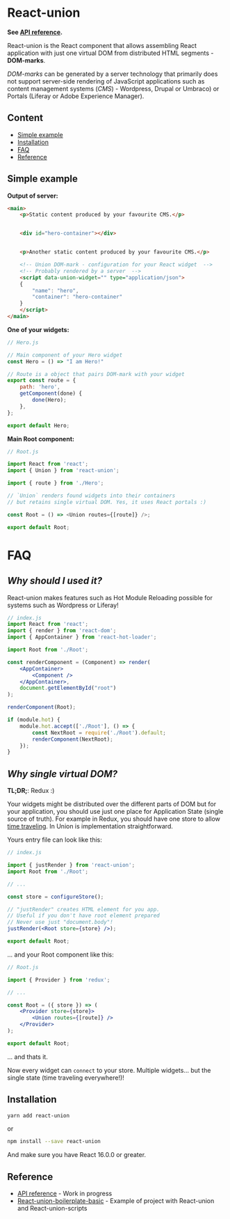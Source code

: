 # React-union

**See [API reference](https://github.com/lundegaard/react-union/blob/master/packages/react-union/API.md).**

React-union is the React component that allows assembling React application with just one virtual DOM from distributed HTML segments - **DOM-marks**.

_DOM-marks_ can be generated by a server technology that primarily does not support server-side rendering of JavaScript applications such as content management systems (_CMS_) - Wordpress, Drupal or Umbraco) or Portals (Liferay or Adobe Experience Manager).

## Content

* [Simple example](#simple-example)
* [Installation](#installation)
* [FAQ](#faq)
* [Reference](#reference)

## Simple example

**Output of server:**

```html
<main>
	<p>Static content produced by your favourite CMS.</p>


	<div id="hero-container"></div>


	<p>Another static content produced by your favourite CMS.</p>

	<!-- Union DOM-mark - configuration for your React widget  -->
	<!-- Probably rendered by a server  -->
	<script data-union-widget="" type="application/json">
	{
		"name": "hero",
		"container": "hero-container"
	}
	</script>
</main>
```

**One of your widgets:**

```js
// Hero.js

// Main component of your Hero widget
const Hero = () => "I am Hero!"

// Route is a object that pairs DOM-mark with your widget
export const route = {
	path: 'hero',
	getComponent(done) {
		done(Hero);
	},
};

export default Hero;
```

**Main Root component:**

```js
// Root.js

import React from 'react';
import { Union } from 'react-union';

import { route } from './Hero';

// `Union` renders found widgets into their containers
// but retains single virtual DOM. Yes, it uses React portals :)

const Root = () => <Union routes={[route]} />;

export default Root;
```

# FAQ

## _Why should I used it?_

React-union makes features such as Hot Module Reloading possible for systems such as Wordpress or Liferay!

```jsx
// index.js
import React from 'react';
import { render } from 'react-dom';
import { AppContainer } from 'react-hot-loader';

import Root from './Root';

const renderComponent = (Component) => render(
	<AppContainer>
		<Component />
	</AppContainer>,
	document.getElementById("root")
);

renderComponent(Root);

if (module.hot) {
	module.hot.accept(['./Root'], () => {
		const NextRoot = require('./Root').default;
		renderComponent(NextRoot);
	});
}
```

## _Why single virtual DOM?_

**TL;DR;**: Redux :)

Your widgets might be distributed over the different parts of DOM but for your application, you should use just one place for Application State (single source of truth).
For example in Redux, you should have one store to allow [time traveling](https://github.com/gaearon/redux-devtools#redux-devtools). In Union is implementation straightforward.

Yours entry file can look like this:

```jsx
// index.js

import { justRender } from 'react-union';
import Root from './Root';

// ...

const store = configureStore();

// "justRender" creates HTML element for you app.
// Useful if you don't have root element prepared
// Never use just "document.body"!
justRender(<Root store={store} />);

export default Root;
```

... and your Root component like this:

```jsx
// Root.js

import { Provider } from 'redux';

// ...

const Root = ({ store }) => (
	<Provider store={store}>
		<Union routes={[route]} />
	</Provider>
);

export default Root;
```

... and thats it.

Now every widget can `connect` to your store. Multiple widgets... but the single state (time traveling everywhere!)!

## Installation

```sh
yarn add react-union
```

or

```sh
npm install --save react-union
```

And make sure you have React 16.0.0 or greater.

## Reference

* [API reference](https://github.com/lundegaard/react-union/blob/master/packages/react-union/API.md) - Work in progress
* [React-union-boilerplate-basic](https://github.com/lundegaard/react-union/tree/master/boilerplates/react-union-boilerplate-basic) - Example of project with React-union and React-union-scripts